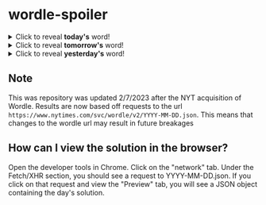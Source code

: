 # wordle-spoiler

<details>
  <summary>Click to reveal <b>today's</b> word!</summary>
  <br>
  <b> organ </b>
</details>

<details>
  <summary>Click to reveal <b>tomorrow's</b> word!</summary>
  <br>
  <b> ether </b>
</details>

<details>
  <summary>Click to reveal <b>yesterday's</b> word!</summary>
  <br>
  <b> groom </b>
</details>

## Note
This was repository was updated 2/7/2023 after the NYT acquisition of Wordle. Results are now based off requests to the url `https://www.nytimes.com/svc/wordle/v2/YYYY-MM-DD.json`. This means that changes to the wordle url may result in future breakages

## How can I view the solution in the browser?
Open the developer tools in Chrome. Click on the "network" tab. Under the Fetch/XHR section, you should see a request to YYYY-MM-DD.json. If you click on that request and view the "Preview" tab, you will see a JSON object containing the day's solution.